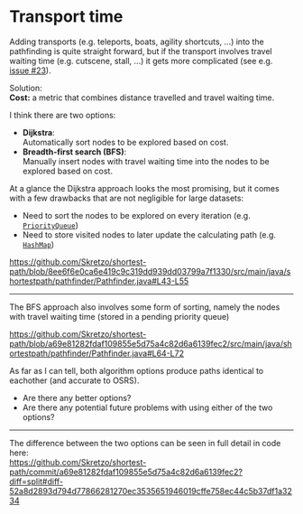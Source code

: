 # Transport time
Adding transports (e.g. teleports, boats, agility shortcuts, ...) into the pathfinding is quite straight forward, but if the transport involves travel waiting time (e.g. cutscene, stall, ...) it gets more complicated (see e.g. [issue #23](https://github.com/Skretzo/shortest-path/issues/23)).

Solution:  
**Cost:** a metric that combines distance travelled and travel waiting time.

I think there are two options:
- **Dijkstra**:  
Automatically sort nodes to be explored based on cost.
- **Breadth-first search (BFS)**:  
Manually insert nodes with travel waiting time into the nodes to be explored based on cost.

At a glance the Dijkstra approach looks the most promising, but it comes with a few drawbacks that are not negligible for large datasets:
- Need to sort the nodes to be explored on every iteration (e.g. [`PriorityQueue`](https://docs.oracle.com/javase/8/docs/api/java/util/PriorityQueue.html))
- Need to store visited nodes to later update the calculating path (e.g. [`HashMap`](https://docs.oracle.com/javase/8/docs/api/java/util/HashMap.html))

https://github.com/Skretzo/shortest-path/blob/8ee6f6e0ca6e419c9c319dd939dd03799a7f1330/src/main/java/shortestpath/pathfinder/Pathfinder.java#L43-L55

---

The BFS approach also involves some form of sorting, namely the nodes with travel waiting time (stored in a pending priority queue)

https://github.com/Skretzo/shortest-path/blob/a69e81282fdaf109855e5d75a4c82d6a6139fec2/src/main/java/shortestpath/pathfinder/Pathfinder.java#L64-L72

As far as I can tell, both algorithm options produce paths identical to eachother (and accurate to OSRS).

- Are there any better options?
- Are there any potential future problems with using either of the two options?

---

The difference between the two options can be seen in full detail in code here:  
https://github.com/Skretzo/shortest-path/commit/a69e81282fdaf109855e5d75a4c82d6a6139fec2?diff=split#diff-52a8d2893d794d77866281270ec3535651946019cffe758ec44c5b37df1a3234
